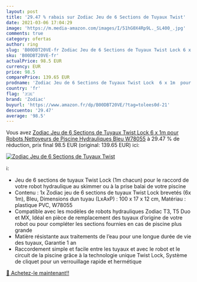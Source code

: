 ```yaml
---
layout: post
title: '29.47 % rabais sur Zodiac Jeu de 6 Sections de Tuyaux Twist'
date: 2021-03-06 17:04:29
image: 'https://m.media-amazon.com/images/I/51hG0X4Rp9L._SL400_.jpg'
comments: true
category: ofertas
author: ring
slug: 'B00DBT20VE-fr Zodiac Jeu de 6 Sections de Tuyaux Twist Lock 6 x 1m pour...'
sku: 'B00DBT20VE-fr'
actualPrice: 98.5 EUR
currency: EUR
price: 98.5
comparePrice: 139.65 EUR
prodname: 'Zodiac Jeu de 6 Sections de Tuyaux Twist Lock  6 x 1m  pour Robots Nettoyeurs de Piscine Hydrauliques  Bleu  W78055'
country: 'fr'
flag: '🇫🇷'
brand: 'Zodiac'
buyurl: 'https://www.amazon.fr/dp/B00DBT20VE/?tag=tolees0d-21'
descuento: '29.47'
average: '98.5'
---
```


Vous avez [Zodiac Jeu de 6 Sections de Tuyaux Twist Lock  6 x 1m  pour Robots Nettoyeurs de Piscine Hydrauliques  Bleu  W78055](https://www.amazon.fr/dp/B00DBT20VE/?tag=tolees0d-21)  à  29.47 % de réduction, prix final  98.5 EUR (original: 139.65 EUR) ici:

[![Zodiac Jeu de 6 Sections de Tuyaux Twist](https://m.media-amazon.com/images/I/51hG0X4Rp9L._SL400_.jpg)](https://www.amazon.fr/dp/B00DBT20VE/?tag=tolees0d-21)

ℹ️:

- Jeu de 6 sections de tuyaux Twist Lock (1m chacun) pour le raccord de votre robot hydraulique au skimmer ou à la prise balai de votre piscine
- Contenu : 1x Zodiac jeu de 6 sections de tuyaux Twist Lock brevetés (6x 1m), Bleu, Dimensions dun tuyau (LxAxP) : 100 x 17 x 12 cm, Matériau : plastique PVC, W78055
- Compatible avec les modèles de robots hydrauliques Zodiac T3, T5 Duo et MX, Idéal en pièce de remplacement des tuyaux d’origine de votre robot ou pour compléter les sections fournies en cas de piscine plus grande
- Matière résistante aux traitements de l’eau pour une longue durée de vie des tuyaux, Garantie 1 an
- Raccordement simple et facile entre les tuyaux et avec le robot et le circuit de la piscine grâce à la technologie unique Twist Lock, Système de cliquet pour un verrouillage rapide et hermétique

[🛒 Achetez-le maintenant!!](https://www.amazon.fr/dp/B00DBT20VE/?tag=tolees0d-21)
